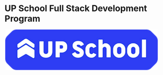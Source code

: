 # UP School Full Stack Development Program
<p align="center">
  <img src="ups.webp" width="500"/>
</p>
